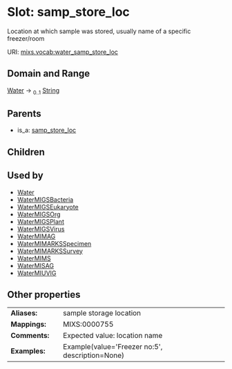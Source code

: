 
# Slot: samp_store_loc


Location at which sample was stored, usually name of a specific freezer/room

URI: [mixs.vocab:water_samp_store_loc](https://w3id.org/mixs/vocab/water_samp_store_loc)


## Domain and Range

[Water](Water.md) &#8594;  <sub>0..1</sub> [String](types/String.md)

## Parents

 *  is_a: [samp_store_loc](samp_store_loc.md)

## Children


## Used by

 * [Water](Water.md)
 * [WaterMIGSBacteria](WaterMIGSBacteria.md)
 * [WaterMIGSEukaryote](WaterMIGSEukaryote.md)
 * [WaterMIGSOrg](WaterMIGSOrg.md)
 * [WaterMIGSPlant](WaterMIGSPlant.md)
 * [WaterMIGSVirus](WaterMIGSVirus.md)
 * [WaterMIMAG](WaterMIMAG.md)
 * [WaterMIMARKSSpecimen](WaterMIMARKSSpecimen.md)
 * [WaterMIMARKSSurvey](WaterMIMARKSSurvey.md)
 * [WaterMIMS](WaterMIMS.md)
 * [WaterMISAG](WaterMISAG.md)
 * [WaterMIUVIG](WaterMIUVIG.md)

## Other properties

|  |  |  |
| --- | --- | --- |
| **Aliases:** | | sample storage location |
| **Mappings:** | | MIXS:0000755 |
| **Comments:** | | Expected value: location name |
| **Examples:** | | Example(value='Freezer no:5', description=None) |

